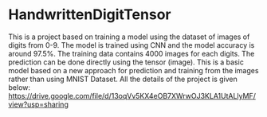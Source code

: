 # HandwrittenDigitTensor
This is a project based on training  a model using the dataset of images of digits from 0-9. The model is trained using CNN and the model accuracy is around 97.5%. The training data contains 4000 images for each digits. The prediction can be done directly using the tensor (image). This is a basic model based on a new approach for prediction and training from the images rather than using MNIST Dataset.
All the details of the project is given below: 
https://drive.google.com/file/d/13oqVv5KX4eOB7XWrwOJ3KLA1UtALlyMF/view?usp=sharing
